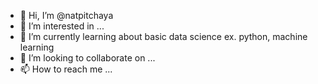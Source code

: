 - 👋 Hi, I’m @natpitchaya
- 👀 I’m interested in ...
- 🌱 I’m currently learning about basic data science ex. python, machine learning 
- 💞️ I’m looking to collaborate on ...
- 📫 How to reach me ...

<!---
natpitchaya/natpitchaya is a ✨ special ✨ repository because its `README.md` (this file) appears on your GitHub profile.
You can click the Preview link to take a look at your changes.
--->
